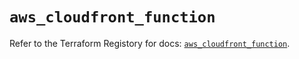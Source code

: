 # `aws_cloudfront_function`

Refer to the Terraform Registory for docs: [`aws_cloudfront_function`](https://registry.terraform.io/providers/hashicorp/aws/5.27.0/docs/resources/cloudfront_function).
